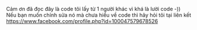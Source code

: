 Cảm ơn đã đọc đây là code tôi lấy từ 1 người khác vì khá là lười code -)) <br/>
Nếu bạn muốn chỉnh sửa nó mà chưa hiểu về code thì hãy hỏi tôi tại liên kết
<br/> https://www.facebook.com/profile.php?id=100047579678526
